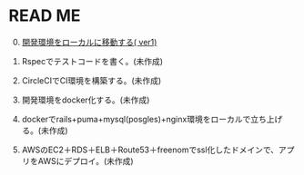 # READ ME

0. [開発環境をローカルに移動する( ver1)](./local_portfolio.md)

1. Rspecでテストコードを書く。(未作成)

2. CircleCIでCI環境を構築する。(未作成)
3. 開発環境をdocker化する。(未作成)
4. dockerでrails+puma+mysql(posgles)+nginx環境をローカルで立ち上げる。(未作成)
5. AWSのEC2＋RDS＋ELB＋Route53＋freenomでssl化したドメインで、アプリをAWSにデプロイ。(未作成)

